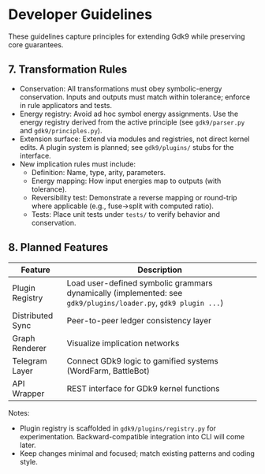 # Developer Guidelines

These guidelines capture principles for extending Gdk9 while preserving core guarantees.

## 7. Transformation Rules
- Conservation: All transformations must obey symbolic-energy conservation. Inputs and outputs must match within tolerance; enforce in rule applicators and tests.
- Energy registry: Avoid ad hoc symbol energy assignments. Use the energy registry derived from the active principle (see `gdk9/parser.py` and `gdk9/principles.py`).
- Extension surface: Extend via modules and registries, not direct kernel edits. A plugin system is planned; see `gdk9/plugins/` stubs for the interface.
- New implication rules must include:
  - Definition: Name, type, arity, parameters.
  - Energy mapping: How input energies map to outputs (with tolerance).
  - Reversibility test: Demonstrate a reverse mapping or round-trip where applicable (e.g., fuse→split with computed ratio).
  - Tests: Place unit tests under `tests/` to verify behavior and conservation.

## 8. Planned Features

| Feature | Description |
| --- | --- |
| Plugin Registry | Load user-defined symbolic grammars dynamically (implemented: see `gdk9/plugins/loader.py`, `gdk9 plugin ...`) |
| Distributed Sync | Peer-to-peer ledger consistency layer |
| Graph Renderer | Visualize implication networks |
| Telegram Layer | Connect GDk9 logic to gamified systems (WordFarm, BattleBot) |
| API Wrapper | REST interface for GDk9 kernel functions |

Notes:
- Plugin registry is scaffolded in `gdk9/plugins/registry.py` for experimentation. Backward-compatible integration into CLI will come later.
- Keep changes minimal and focused; match existing patterns and coding style.
